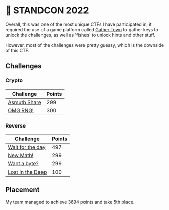 # 👾 STANDCON 2022

Overall, this was one of the most unique CTFs I have participated in; it required the use of a game platform called [Gather Town](https://app.gather.town/app) to gather keys to unlock the challenges, as well as 'fishes' to unlock hints and other stuff.

However, most of the challenges were pretty guessy, which is the downside of this CTF.

## Challenges

### Crypto

| Challenge                        | Points |
| -------------------------------- | ------ |
| [Asmuth Share](broken-reference) | 299    |
| [OMG RNG!](broken-reference)     | 300    |

### Reverse

| Challenge                            | Points |
| ------------------------------------ | ------ |
| [Wait for the day](broken-reference) | 497    |
| [New Math!](broken-reference)        | 299    |
| [Want a byte?](broken-reference)     | 299    |
| [Lost In the Deep](broken-reference) | 100    |

## Placement

My team managed to achieve 3694 points and take 5th place.

<figure><img src="https://user-images.githubusercontent.com/83258849/174520140-345f3b7f-2553-44ac-9435-76798f427dc1.png" alt=""><figcaption></figcaption></figure>
